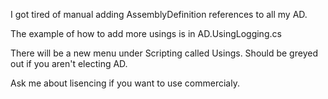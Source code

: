 I got tired of manual adding AssemblyDefinition references to all my AD. 

The example of how to add more usings is in AD.UsingLogging.cs

There will be a new menu under Scripting called Usings. Should be greyed out if you aren't electing AD.

Ask me about lisencing if you want to use commercialy.
